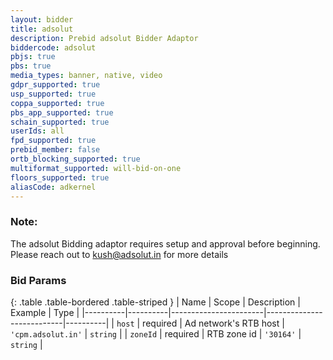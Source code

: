 ```yaml
---
layout: bidder
title: adsolut
description: Prebid adsolut Bidder Adaptor
biddercode: adsolut
pbjs: true
pbs: true
media_types: banner, native, video
gdpr_supported: true
usp_supported: true
coppa_supported: true
pbs_app_supported: true
schain_supported: true
userIds: all
fpd_supported: true
prebid_member: false
ortb_blocking_supported: true
multiformat_supported: will-bid-on-one
floors_supported: true
aliasCode: adkernel
---
```


### Note:

The adsolut Bidding adaptor requires setup and approval before beginning. Please reach out to <kush@adsolut.in> for more details

### Bid Params

{: .table .table-bordered .table-striped }
| Name     | Scope    | Description           | Example                   | Type     |
|----------|----------|-----------------------|---------------------------|----------|
| `host`   | required | Ad network's RTB host | `'cpm.adsolut.in'` | `string` |
| `zoneId` | required | RTB zone id           | `'30164'`                 | `string` |
